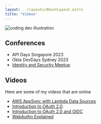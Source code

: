 ```yaml
---
layout: ../layouts/AboutLayout.astro
title: "Videos"
---
```


<div>
  <img src="/assets/dev.svg" class="sm:w-1/2 mx-auto" alt="coding dev illustration">
</div>

## Conferences

- API Days Singapore 2023
- Okta DevDays Sydney 2023
- [Identity and Security Meetup](https://www.meetup.com/singapore-identity-and-security-meetup/events/291815800/)

## Videos

Here are some of my videos that are online

- [AWS AppSync with Lambda Data Sources](https://www.youtube.com/watch?v=iFji3uTT7f8&t=9s)
- [Introduction to OAuth 2.0](https://www.youtube.com/watch?v=DcjP9iCIBjk).
- [Introduction to OAuth 2.0 and OIDC](https://www.youtube.com/watch?v=J190RHGvtzo)
- [WebAuthn Explained](https://www.youtube.com/watch?v=fwyC8HWia-o)
